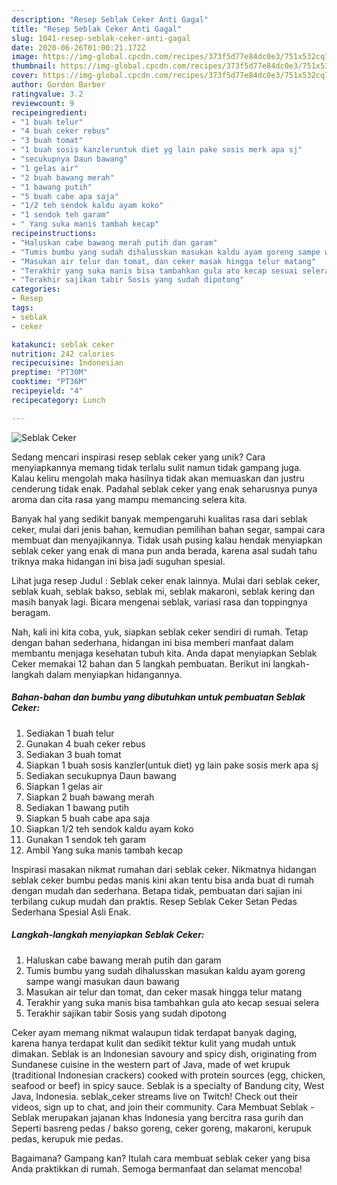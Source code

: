 ```yaml
---
description: "Resep Seblak Ceker Anti Gagal"
title: "Resep Seblak Ceker Anti Gagal"
slug: 1041-resep-seblak-ceker-anti-gagal
date: 2020-06-26T01:00:21.172Z
image: https://img-global.cpcdn.com/recipes/373f5d77e84dc0e3/751x532cq70/seblak-ceker-foto-resep-utama.jpg
thumbnail: https://img-global.cpcdn.com/recipes/373f5d77e84dc0e3/751x532cq70/seblak-ceker-foto-resep-utama.jpg
cover: https://img-global.cpcdn.com/recipes/373f5d77e84dc0e3/751x532cq70/seblak-ceker-foto-resep-utama.jpg
author: Gordon Barber
ratingvalue: 3.2
reviewcount: 9
recipeingredient:
- "1 buah telur"
- "4 buah ceker rebus"
- "3 buah tomat"
- "1 buah sosis kanzleruntuk diet yg lain pake sosis merk apa sj"
- "secukupnya Daun bawang"
- "1 gelas air"
- "2 buah bawang merah"
- "1 bawang putih"
- "5 buah cabe apa saja"
- "1/2 teh sendok kaldu ayam koko"
- "1 sendok teh garam"
- " Yang suka manis tambah kecap"
recipeinstructions:
- "Haluskan cabe bawang merah putih dan garam"
- "Tumis bumbu yang sudah dihalusskan masukan kaldu ayam goreng sampe wangi masukan daun bawang"
- "Masukan air telur dan tomat, dan ceker masak hingga telur matang"
- "Terakhir yang suka manis bisa tambahkan gula ato kecap sesuai selera"
- "Terakhir sajikan tabir Sosis yang sudah dipotong"
categories:
- Resep
tags:
- seblak
- ceker

katakunci: seblak ceker 
nutrition: 242 calories
recipecuisine: Indonesian
preptime: "PT30M"
cooktime: "PT36M"
recipeyield: "4"
recipecategory: Lunch

---
```



![Seblak Ceker](https://img-global.cpcdn.com/recipes/373f5d77e84dc0e3/751x532cq70/seblak-ceker-foto-resep-utama.jpg)

Sedang mencari inspirasi resep seblak ceker yang unik? Cara menyiapkannya memang tidak terlalu sulit namun tidak gampang juga. Kalau keliru mengolah maka hasilnya tidak akan memuaskan dan justru cenderung tidak enak. Padahal seblak ceker yang enak seharusnya punya aroma dan cita rasa yang mampu memancing selera kita.

Banyak hal yang sedikit banyak mempengaruhi kualitas rasa dari seblak ceker, mulai dari jenis bahan, kemudian pemilihan bahan segar, sampai cara membuat dan menyajikannya. Tidak usah pusing kalau hendak menyiapkan seblak ceker yang enak di mana pun anda berada, karena asal sudah tahu triknya maka hidangan ini bisa jadi suguhan spesial.

Lihat juga resep Judul : Seblak ceker enak lainnya. Mulai dari seblak ceker, seblak kuah, seblak bakso, seblak mi, seblak makaroni, seblak kering dan masih banyak lagi. Bicara mengenai seblak, variasi rasa dan toppingnya beragam.


Nah, kali ini kita coba, yuk, siapkan seblak ceker sendiri di rumah. Tetap dengan bahan sederhana, hidangan ini bisa memberi manfaat dalam membantu menjaga kesehatan tubuh kita. Anda dapat menyiapkan Seblak Ceker memakai 12 bahan dan 5 langkah pembuatan. Berikut ini langkah-langkah dalam menyiapkan hidangannya.

<!--inarticleads1-->

##### Bahan-bahan dan bumbu yang dibutuhkan untuk pembuatan Seblak Ceker:

1. Sediakan 1 buah telur
1. Gunakan 4 buah ceker rebus
1. Sediakan 3 buah tomat
1. Siapkan 1 buah sosis kanzler(untuk diet) yg lain pake sosis merk apa sj
1. Sediakan secukupnya Daun bawang
1. Siapkan 1 gelas air
1. Siapkan 2 buah bawang merah
1. Sediakan 1 bawang putih
1. Siapkan 5 buah cabe apa saja
1. Siapkan 1/2 teh sendok kaldu ayam koko
1. Gunakan 1 sendok teh garam
1. Ambil  Yang suka manis tambah kecap


Inspirasi masakan nikmat rumahan dari seblak ceker. Nikmatnya hidangan seblak ceker bumbu pedas manis kini akan tentu bisa anda buat di rumah dengan mudah dan sederhana. Betapa tidak, pembuatan dari sajian ini terbilang cukup mudah dan praktis. Resep Seblak Ceker Setan Pedas Sederhana Spesial Asli Enak. 

<!--inarticleads2-->

##### Langkah-langkah menyiapkan Seblak Ceker:

1. Haluskan cabe bawang merah putih dan garam
1. Tumis bumbu yang sudah dihalusskan masukan kaldu ayam goreng sampe wangi masukan daun bawang
1. Masukan air telur dan tomat, dan ceker masak hingga telur matang
1. Terakhir yang suka manis bisa tambahkan gula ato kecap sesuai selera
1. Terakhir sajikan tabir Sosis yang sudah dipotong


Ceker ayam memang nikmat walaupun tidak terdapat banyak daging, karena hanya terdapat kulit dan sedikit tektur kulit yang mudah untuk dimakan. Seblak is an Indonesian savoury and spicy dish, originating from Sundanese cuisine in the western part of Java, made of wet krupuk (traditional Indonesian crackers) cooked with protein sources (egg, chicken, seafood or beef) in spicy sauce. Seblak is a specialty of Bandung city, West Java, Indonesia. seblak_ceker streams live on Twitch! Check out their videos, sign up to chat, and join their community. Cara Membuat Seblak - Seblak merupakan jajanan khas Indonesia yang bercitra rasa gurih dan Seperti basreng pedas / bakso goreng, ceker goreng, makaroni, kerupuk pedas, kerupuk mie pedas. 

Bagaimana? Gampang kan? Itulah cara membuat seblak ceker yang bisa Anda praktikkan di rumah. Semoga bermanfaat dan selamat mencoba!
